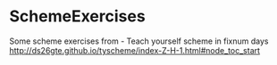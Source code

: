 # SchemeExercises
Some scheme exercises from - Teach yourself scheme in fixnum days
http://ds26gte.github.io/tyscheme/index-Z-H-1.html#node_toc_start

